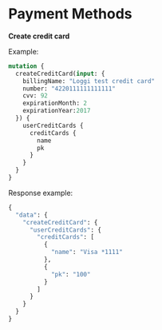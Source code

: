 Payment Methods
===============

**Create credit card**

Example:

```graphql
mutation {
  createCreditCard(input: {
    billingName: "Loggi test credit card"
    number: "4220111111111111"
    cvv: 92
    expirationMonth: 2
    expirationYear:2017
  }) {
    userCreditCards {
      creditCards {
        name
        pk
      }
    }
  }
}
```

Response example:

```graphql
{
  "data": {
    "createCreditCard": {
      "userCreditCards": {
        "creditCards": [
          {
            "name": "Visa *1111"
          },
          {
            "pk": "100"
          }
        ]
      }
    }
  }
}
```
